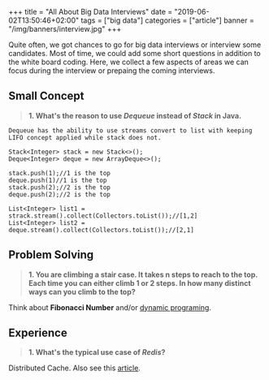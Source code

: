 +++
title = "All About Big Data Interviews"
date = "2019-06-02T13:50:46+02:00"
tags = ["big data"]
categories = ["article"]
banner = "/img/banners/interview.jpg"
+++

Quite often, we got chances to go for big data interviews or interview some candidates. Most of time, we could add some short questions in addition to the white board coding. Here, we collect a few aspects of areas we can focus during the interview or prepaing the coming interviews.

## Small Concept
>**1. What's the reason to use *Dequeue* instead of *Stack* in Java.**

```
Dequeue has the ability to use streams convert to list with keeping LIFO concept applied while stack does not.

Stack<Integer> stack = new Stack<>();
Deque<Integer> deque = new ArrayDeque<>();

stack.push(1);//1 is the top
deque.push(1)//1 is the top
stack.push(2);//2 is the top
deque.push(2);//2 is the top

List<Integer> list1 = strack.stream().collect(Collectors.toList());//[1,2]
List<Integer> list2 = deque.stream().collect(Collectors.toList());//[2,1]
```

## Problem Solving
>**1. You are climbing a stair case. It takes n steps to reach to the top. Each time you can either climb 1 or 2 steps. In how many distinct ways can you climb to the top?**

Think about **Fibonacci Number** and/or [dynamic programing](https://leetcode.com/problems/climbing-stairs/solution/).

## Experience
>**1. What's the typical use case of *Redis*?**

Distributed Cache. Also see this [article](https://datafibers-community.github.io/blog/2019/05/20/2019-05-20-use-redis-lock-for-seckill/).

 
